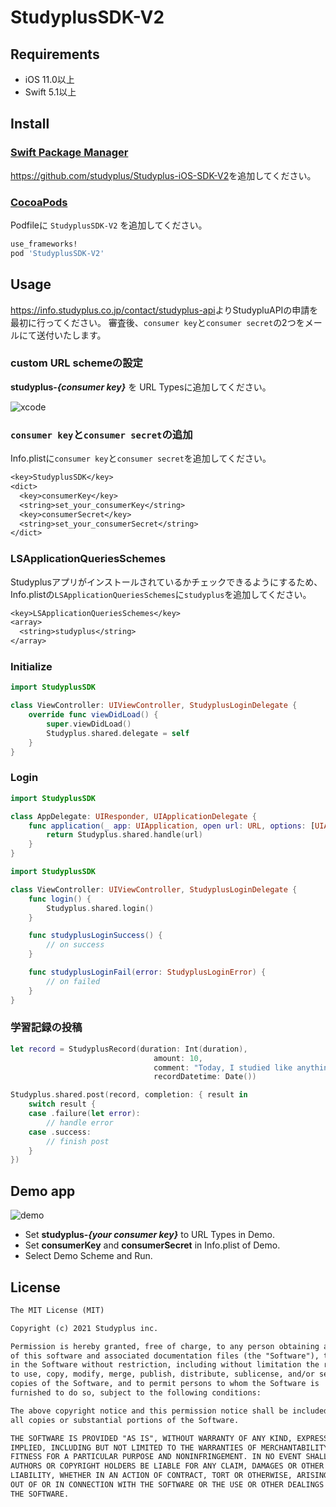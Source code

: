 # StudyplusSDK-V2

## Requirements

 * iOS 11.0以上
 * Swift 5.1以上

## Install

### [Swift Package Manager](https://github.com/apple/swift-package-manager/)

<https://github.com/studyplus/Studyplus-iOS-SDK-V2>を追加してください。

### [CocoaPods](https://cocoapods.org/)

Podfileに `StudyplusSDK-V2` を追加してください。

```ruby
use_frameworks!
pod 'StudyplusSDK-V2'
```

## Usage

<https://info.studyplus.co.jp/contact/studyplus-api>よりStudypluAPIの申請を最初に行ってください。
審査後、`consumer key`と`consumer secret`の2つをメールにて送付いたします。

### custom URL schemeの設定

__studyplus-*{consumer key}*__ を URL Typesに追加してください。

![xcode](https://github.com/studyplus/Studyplus-iOS-SDK-V2/blob/master/docs/set_url_scheme.png)

### `consumer key`と`consumer secret`の追加

Info.plistに`consumer key`と`consumer secret`を追加してください。

```txt
<key>StudyplusSDK</key>
<dict>
  <key>consumerKey</key>
  <string>set_your_consumerKey</string>
  <key>consumerSecret</key>
  <string>set_your_consumerSecret</string>
</dict>
```

### LSApplicationQueriesSchemes

Studyplusアプリがインストールされているかチェックできるようにするため、Info.plistの`LSApplicationQueriesSchemes`に`studyplus`を追加してください。

```txt
<key>LSApplicationQueriesSchemes</key>
<array>
  <string>studyplus</string>
</array>
```

### Initialize

```swift
import StudyplusSDK

class ViewController: UIViewController, StudyplusLoginDelegate {
    override func viewDidLoad() {
        super.viewDidLoad()
        Studyplus.shared.delegate = self
    }
}
```

### Login

```swift
import StudyplusSDK

class AppDelegate: UIResponder, UIApplicationDelegate {
    func application(_ app: UIApplication, open url: URL, options: [UIApplication.OpenURLOptionsKey: Any] = [:]) -> Bool {
        return Studyplus.shared.handle(url)
    }
}
```

```swift
import StudyplusSDK

class ViewController: UIViewController, StudyplusLoginDelegate {
    func login() {
        Studyplus.shared.login()
    }

    func studyplusLoginSuccess() {
        // on success
    }

    func studyplusLoginFail(error: StudyplusLoginError) {
        // on failed
    }
}
```

### 学習記録の投稿

```swift
let record = StudyplusRecord(duration: Int(duration),
                                amount: 10,
                                comment: "Today, I studied like anything.",
                                recordDatetime: Date())

Studyplus.shared.post(record, completion: { result in
    switch result {
    case .failure(let error):
        // handle error
    case .success:
        // finish post
    }
})
```

## Demo app

![demo](https://github.com/studyplus/Studyplus-iOS-SDK-V2/blob/main/docs/demoapp_v2.jpg)

- Set __studyplus-*{your consumer key}*__ to URL Types in Demo.
- Set __consumerKey__ and __consumerSecret__ in Info.plist of Demo.
- Select Demo Scheme and Run.

## License

```txt
The MIT License (MIT)

Copyright (c) 2021 Studyplus inc.

Permission is hereby granted, free of charge, to any person obtaining a copy
of this software and associated documentation files (the "Software"), to deal
in the Software without restriction, including without limitation the rights
to use, copy, modify, merge, publish, distribute, sublicense, and/or sell
copies of the Software, and to permit persons to whom the Software is
furnished to do so, subject to the following conditions:

The above copyright notice and this permission notice shall be included in
all copies or substantial portions of the Software.

THE SOFTWARE IS PROVIDED "AS IS", WITHOUT WARRANTY OF ANY KIND, EXPRESS OR
IMPLIED, INCLUDING BUT NOT LIMITED TO THE WARRANTIES OF MERCHANTABILITY,
FITNESS FOR A PARTICULAR PURPOSE AND NONINFRINGEMENT. IN NO EVENT SHALL THE
AUTHORS OR COPYRIGHT HOLDERS BE LIABLE FOR ANY CLAIM, DAMAGES OR OTHER
LIABILITY, WHETHER IN AN ACTION OF CONTRACT, TORT OR OTHERWISE, ARISING FROM,
OUT OF OR IN CONNECTION WITH THE SOFTWARE OR THE USE OR OTHER DEALINGS IN
THE SOFTWARE.
```